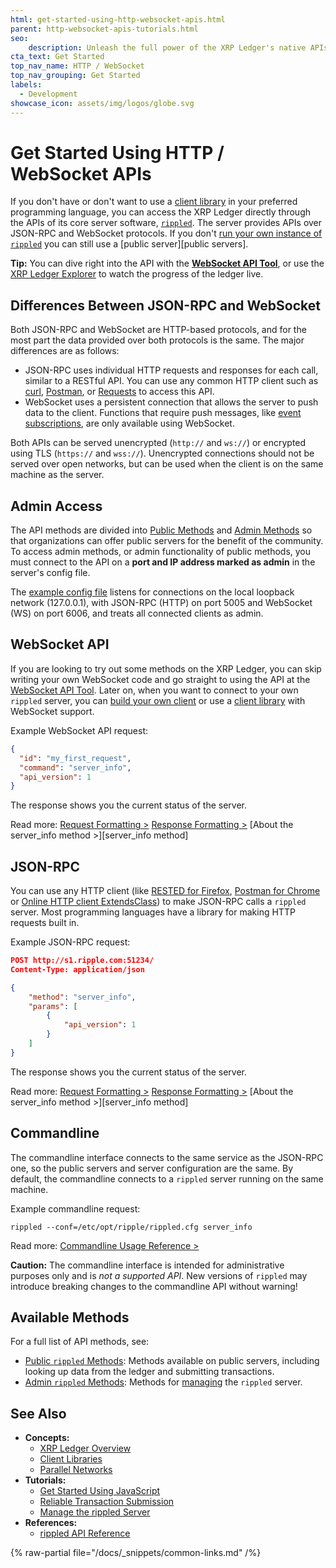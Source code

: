 ```yaml
---
html: get-started-using-http-websocket-apis.html
parent: http-websocket-apis-tutorials.html
seo:
    description: Unleash the full power of the XRP Ledger's native APIs.
cta_text: Get Started
top_nav_name: HTTP / WebSocket
top_nav_grouping: Get Started
labels:
  - Development
showcase_icon: assets/img/logos/globe.svg
---
```

# Get Started Using HTTP / WebSocket APIs

If you don't have or don't want to use a [client library](../../references/client-libraries.md) in your preferred programming language, you can access the XRP Ledger directly through the APIs of its core server software, [`rippled`](../../concepts/networks-and-servers/index.md). The server provides APIs over JSON-RPC and WebSocket protocols. If you don't [run your own instance of `rippled`](../../infrastructure/installation/index.md) you can still use a [public server][public servers].

**Tip:** You can dive right into the API with the [**WebSocket API Tool**](/resources/dev-tools/websocket-api-tool), or use the [XRP Ledger Explorer](https://livenet.xrpl.org/) to watch the progress of the ledger live.

## Differences Between JSON-RPC and WebSocket

Both JSON-RPC and WebSocket are HTTP-based protocols, and for the most part the data provided over both protocols is the same. The major differences are as follows:

- JSON-RPC uses individual HTTP requests and responses for each call, similar to a RESTful API. You can use any common HTTP client such as [curl](https://curl.se/), [Postman](https://www.postman.com/downloads/), or [Requests](https://requests.readthedocs.io/) to access this API.
- WebSocket uses a persistent connection that allows the server to push data to the client. Functions that require push messages, like [event subscriptions](../../references/http-websocket-apis/public-api-methods/subscription-methods/subscribe.md), are only available using WebSocket.

Both APIs can be served unencrypted (`http://` and `ws://`) or encrypted using TLS (`https://` and `wss://`). Unencrypted connections should not be served over open networks, but can be used when the client is on the same machine as the server.


## Admin Access

The API methods are divided into [Public Methods](../../references/http-websocket-apis/public-api-methods/index.md) and [Admin Methods](../../references/http-websocket-apis/admin-api-methods/index.md) so that organizations can offer public servers for the benefit of the community. To access admin methods, or admin functionality of public methods, you must connect to the API on a **port and IP address marked as admin** in the server's config file.

The [example config file](https://github.com/XRPLF/rippled/blob/f00f263852c472938bf8e993e26c7f96f435935c/cfg/rippled-example.cfg#L1154-L1179) listens for connections on the local loopback network (127.0.0.1), with JSON-RPC (HTTP) on port 5005 and WebSocket (WS) on port 6006, and treats all connected clients as admin.


## WebSocket API

If you are looking to try out some methods on the XRP Ledger, you can skip writing your own WebSocket code and go straight to using the API at the [WebSocket API Tool](/resources/dev-tools/websocket-api-tool). Later on, when you want to connect to your own `rippled` server, you can [build your own client](monitor-incoming-payments-with-websocket.md) or use a [client library](../../references/client-libraries.md) with WebSocket support.

Example WebSocket API request:

```json
{
  "id": "my_first_request",
  "command": "server_info",
  "api_version": 1
}
```

The response shows you the current status of the server.

Read more: [Request Formatting >](../../references/http-websocket-apis/api-conventions/request-formatting.md) [Response Formatting >](../../references/http-websocket-apis/api-conventions/response-formatting.md) [About the server_info method >][server_info method]

## JSON-RPC

You can use any HTTP client (like [RESTED for Firefox](https://addons.mozilla.org/en-US/firefox/addon/rested/), [Postman for Chrome](https://chrome.google.com/webstore/detail/postman/fhbjgbiflinjbdggehcddcbncdddomop?hl=en) or [Online HTTP client ExtendsClass](https://extendsclass.com/rest-client-online.html)) to make JSON-RPC calls a `rippled` server. Most programming languages have a library for making HTTP requests built in. <!-- SPELLING_IGNORE: extendsclass -->

Example JSON-RPC request:

```json
POST http://s1.ripple.com:51234/
Content-Type: application/json

{
    "method": "server_info",
    "params": [
        {
            "api_version": 1
        }
    ]
}
```

The response shows you the current status of the server.

Read more: [Request Formatting >](../../references/http-websocket-apis/api-conventions/request-formatting.md#json-rpc-format) [Response Formatting >](../../references/http-websocket-apis/api-conventions/response-formatting.md) [About the server_info method >][server_info method]

## Commandline

The commandline interface connects to the same service as the JSON-RPC one, so the public servers and server configuration are the same. By default, the commandline connects to a `rippled` server running on the same machine.

Example commandline request:

```
rippled --conf=/etc/opt/ripple/rippled.cfg server_info
```

Read more: [Commandline Usage Reference >](../../infrastructure/commandline-usage.md)

**Caution:** The commandline interface is intended for administrative purposes only and is _not a supported API_.  New versions of `rippled` may introduce breaking changes to the commandline API without warning!

## Available Methods

For a full list of API methods, see:

- [Public `rippled` Methods](../../references/http-websocket-apis/public-api-methods/index.md): Methods available on public servers, including looking up data from the ledger and submitting transactions.
- [Admin `rippled` Methods](../../references/http-websocket-apis/admin-api-methods/index.md): Methods for [managing](../../infrastructure/installation/install-rippled-on-ubuntu.md) the `rippled` server.


## See Also

- **Concepts:**
    - [XRP Ledger Overview](/about/)
    - [Client Libraries](../../references/client-libraries.md)
    - [Parallel Networks](../../concepts/networks-and-servers/parallel-networks.md)
- **Tutorials:**
    - [Get Started Using JavaScript](get-started.md)
    - [Reliable Transaction Submission](../../concepts/transactions/reliable-transaction-submission.md)
    - [Manage the rippled Server](../../infrastructure/installation/install-rippled-on-ubuntu.md)
- **References:**
    - [rippled API Reference](../../references/http-websocket-apis/index.md)

{% raw-partial file="/docs/_snippets/common-links.md" /%}

